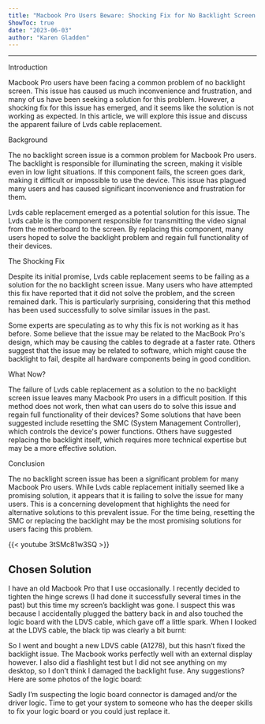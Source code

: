 ```yaml
---
title: "Macbook Pro Users Beware: Shocking Fix for No Backlight Screen - Lvds Cable Replacement Fails!"
ShowToc: true 
date: "2023-06-03"
author: "Karen Gladden"
---
```

*****
Introduction

Macbook Pro users have been facing a common problem of no backlight screen. This issue has caused us much inconvenience and frustration, and many of us have been seeking a solution for this problem. However, a shocking fix for this issue has emerged, and it seems like the solution is not working as expected. In this article, we will explore this issue and discuss the apparent failure of Lvds cable replacement.

Background

The no backlight screen issue is a common problem for Macbook Pro users. The backlight is responsible for illuminating the screen, making it visible even in low light situations. If this component fails, the screen goes dark, making it difficult or impossible to use the device. This issue has plagued many users and has caused significant inconvenience and frustration for them.

Lvds cable replacement emerged as a potential solution for this issue. The Lvds cable is the component responsible for transmitting the video signal from the motherboard to the screen. By replacing this component, many users hoped to solve the backlight problem and regain full functionality of their devices.

The Shocking Fix

Despite its initial promise, Lvds cable replacement seems to be failing as a solution for the no backlight screen issue. Many users who have attempted this fix have reported that it did not solve the problem, and the screen remained dark. This is particularly surprising, considering that this method has been used successfully to solve similar issues in the past.

Some experts are speculating as to why this fix is not working as it has before. Some believe that the issue may be related to the MacBook Pro's design, which may be causing the cables to degrade at a faster rate. Others suggest that the issue may be related to software, which might cause the backlight to fail, despite all hardware components being in good condition.

What Now?

The failure of Lvds cable replacement as a solution to the no backlight screen issue leaves many Macbook Pro users in a difficult position. If this method does not work, then what can users do to solve this issue and regain full functionality of their devices? Some solutions that have been suggested include resetting the SMC (System Management Controller), which controls the device's power functions. Others have suggested replacing the backlight itself, which requires more technical expertise but may be a more effective solution.

Conclusion

The no backlight screen issue has been a significant problem for many Macbook Pro users. While Lvds cable replacement initially seemed like a promising solution, it appears that it is failing to solve the issue for many users. This is a concerning development that highlights the need for alternative solutions to this prevalent issue. For the time being, resetting the SMC or replacing the backlight may be the most promising solutions for users facing this problem.

{{< youtube 3tSMc81w3SQ >}} 



## Chosen Solution
 I have an old Macbook Pro that I use occasionally. I recently decided to tighten the hinge screws (I had done it successfully several times in the past) but this time my screen’s backlight was gone.
I suspect this was because I accidentally plugged the battery back in and also touched the logic board with the LDVS cable, which gave off a little spark. When I looked at the LDVS cable, the black tip was clearly a bit burnt:

So I went and bought a new LDVS cable (A1278), but this hasn’t fixed the backlight issue. The Macbook works perfectly well with an external display however. I also did a flashlight test but I did not see anything on my desktop, so I don’t think I damaged the backlight fuse.
Any suggestions? Here are some photos of the logic board:

 Sadly I’m suspecting the logic board connector is damaged and/or the driver logic. Time to get your system to someone who has the deeper skills to fix your logic board or you could just replace it.




